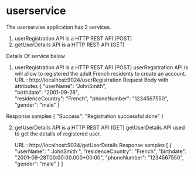 # userservice

The userservise application has 2 services.
1.  userRegistration API is a HTTP REST API (POST) 
2.  getUserDetails API is a HTTP REST API (GET)

Details Of service below

1.	userRegistration API is a HTTP REST API (POST) 
		userRegistration API is will allow to registered the adult French residents  to create an account.
URL : http://localhost:9024/userRegistration
Request Body with attributes
{
  "userName": "JohnSmith",  
  "birthdate": "2001-09-28",  
  "residenceCountry": "French",
	"phoneNumber": "1234567550",
	"gender": "male"
}

Response samples
{
    "Success": "Registration successful done"
}

2.	getUserDetails API is a HTTP REST API (GET) 
		getUserDetails API used to get the details of registered user.
	
	URL : http://localhost:9024/getUserDetails
  Response samples
[
    {
        "userName": " JohnSmith ",
        "residenceCountry": "French",
        "birthdate": "2001-09-28T00:00:00.000+00:00",
        "phoneNumber": "1234567550",
        "gender": "male"
    }
]
